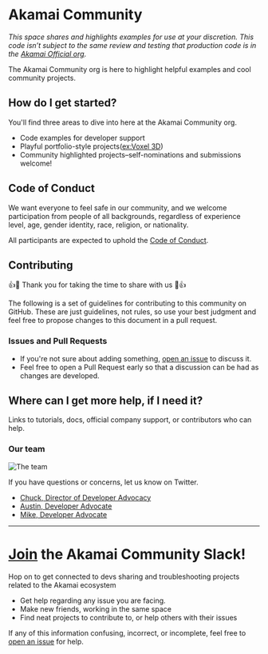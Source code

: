 # Akamai Community

_This space shares and highlights examples for use at your discretion. This code isn’t subject to the same review and testing that production code is in the [Akamai Official org](https://github.com/akamai)_.

The Akamai Community org is here to highlight helpful examples and cool community projects. 
  
    
## How do I get started?
You'll find three areas to dive into here at the Akamai Community org.
- Code examples for developer support
- Playful portfolio-style projects([ex:Voxel 3D]())
- Community highlighted projects–self-nominations and submissions welcome!

  
## Code of Conduct

We want everyone to feel safe in our community, and we welcome participation
from people of all backgrounds, regardless of experience level, age, gender 
identity, race, religion, or nationality.

All participants are expected to uphold the [Code of Conduct](CODE_OF_CONDUCT.md).

  
## Contributing
:+1::tada: Thank you for taking the time to share with us :tada::+1:

The following is a set of guidelines for contributing to this community
on GitHub. These are just guidelines, not rules, so use your best judgment and
feel free to propose changes to this document in a pull request.

### Issues and Pull Requests

- If you're not sure about adding something, [open an issue]() to discuss it.
- Feel free to open a Pull Request early so that a discussion can be had as changes are developed.

  
## Where can I get more help, if I need it?
Links to tutorials, docs, official company support, or contributors who can help.

### Our team
![The team](https://cdn.abcotvs.com/dip/images/514736_021215-cc-penguin-sweaters-img.jpg?w=1600)

If you have questions or concerns, let us know on Twitter. 

- [Chuck, Director of Developer Advocacy](https://twitter.com/chuckstar)
- [Austin, Developer Advocate](https://twitter.com/heyAustinGil)
- [Mike, Developer Advocate](https://twitter.com/securitylevelup)

---------
# [Join]() the Akamai Community Slack!
Hop on to get connected to devs sharing and troubleshooting projects related to the Akamai ecosystem
  - Get help regarding any issue you are facing.
  - Make new friends, working in the same space
  - Find neat projects to contribute to, or help others with their issues

If any of this information confusing, incorrect, or incomplete, feel free to
[open an issue]()
for help.
